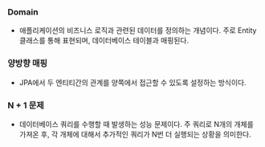 ### Domain
- 애플리케이션의 비즈니스 로직과 관련된 데이터를 정의하는 개념이다. 주로 Entity 클래스를 통해 표현되며, 데이터베이스 테이블과 매핑된다.
### 양방향 매핑
- JPA에서 두 엔티티간의 관계를 양쪽에서 접근할 수 있도록 설정하는 방식이다.
### N + 1 문제
- 데이터베이스 쿼리를 수행할 때 발생하는 성능 문제이다. 주 쿼리로 N개의 개체를 가져온 후, 각 개체에 대해서 추가적인 쿼리가 N번 더 실행되는 상황을 의미한다.